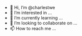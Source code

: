 - 👋 Hi, I’m @charlestwe
- 👀 I’m interested in ...
- 🌱 I’m currently learning ...
- 💞️ I’m looking to collaborate on ...
- 📫 How to reach me ...

<!---
charlestwe/charlestwe is a ✨ special ✨ repository because its `README.md` (this file) appears on your GitHub profile.
You can click the Preview link to take a look at your changes.
--->
